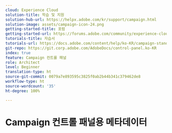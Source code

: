 ```yaml
---
cloud: Experience Cloud
solution-title: 학습 및 지원
solution-hub-url: https://helpx.adobe.com/kr/support/campaign.html
solution-image: assets/campaign-icon-24.png
getting-started-title: 포럼
getting-started-url: https://forums.adobe.com/community/experience-cloud/marketing-cloud/campaign/standard
tutorials-title: 자습서
tutorials-url: https://docs.adobe.com/content/help/ko-KR/campaign-standard-learn/tutorials/overview.html
git-repo: https://git.corp.adobe.com/AdobeDocs/control-panel.ko-KR
index: true
feature: Campaign 컨트롤 패널
role: Architect
level: Beginner
translation-type: ht
source-git-commit: 0079a7e893595c3825f0ab2b44b341c379462de8
workflow-type: ht
source-wordcount: '35'
ht-degree: 100%

---
```



# Campaign 컨트롤 패널용 메타데이터
